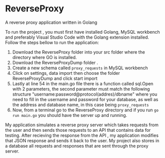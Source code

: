 # ReverseProxy
A reverse proxy application written in Golang 

To run the project , you must first have installed Golang, MySQL workbench and preferably Visual Studio Code with the Golang extension installed. Follow the steps bellow to run the application: 

1. Download the ReverseProxy folder into your src folder where the directory where GO is installed.
2. Download the ReverseProxyDump folder .
3. Create a new schema called `proxy_requests` in MySQL workbench 
4. Click on settings, data import then choose the folder ReverseProxyDump and click start import
5. Lastly at line 54 in the main.go file there is a function called sql.Open with 2 parameters, the second parameter must match the following structure "username:password@protocol(addres)/dbname" where you need to fill in the username and password for your database, as well as the address and database name, in this case being `proxy_requests`
6. Now, from a terminal go to the ReverseProxy directory and if you run `go run main.go` you should have the server up and running.

My application simulates a reverse proxy server which takes requests from the user and then sends those requests to an API that contains data for testing. After recieving the response from the API , my application modifies that JSON response and sends it back to the user. My project also stores in a database all requests and responses that are sent through the proxy server.

